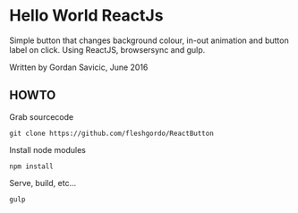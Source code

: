 # Hello World ReactJs

Simple button that changes background colour, in-out animation and button label on click. Using ReactJS, browsersync and gulp. 

Written by Gordan Savicic, June 2016

## HOWTO

Grab sourcecode 

```
git clone https://github.com/fleshgordo/ReactButton
```

Install node modules
```
npm install
```

Serve, build, etc...
```
gulp
```